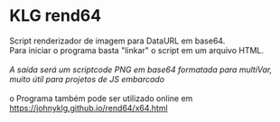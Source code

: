 # KLG rend64
Script renderizador de imagem para DataURL em base64.<br>
Para iniciar o programa basta "linkar" o script em um arquivo HTML.<br><br>
<i>A saída será um scriptcode PNG em base64 formatada para multiVar, muito útil para projetos de JS embarcado</i><br><br>
o Programa também pode ser utilizado online em <a href='https://johnyklg.github.io/rend64/x64.html' target='_blank'>https://johnyklg.github.io/rend64/x64.html</a>
